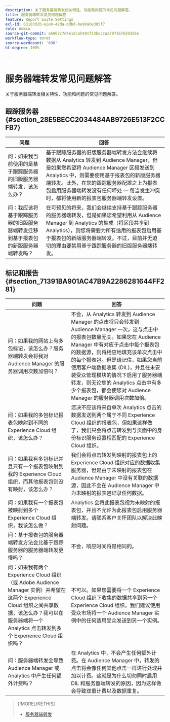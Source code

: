 ```yaml
---
description: 关于服务器端转发相关特性、功能和问题的常见问题解答。
title: 服务器端转发常见问题解答
feature: Report Suite Settings
exl-id: 63103d2b-e2e8-42da-bdbd-be90abe305f7
role: Admin
source-git-commit: a6967c7d4e1dca5491f13beccaa797167b503d6e
workflow-type: tm+mt
source-wordcount: '690'
ht-degree: 100%

---
```


# 服务器端转发常见问题解答

关于服务器端转发相关特性、功能和问题的常见问题解答。

## 跟踪服务器 {#section_28E5BECC2034484AB9726E513F2CCFB7}

| 问题 | 回答 |
|--- |--- |
| 问：如果我当前使用的是基于跟踪服务器的旧版服务器端转发，该怎么办？ | 基于跟踪服务器的旧版服务器端转发方法会继续将数据从 Analytics 转发到 Audience Manager，但是如果您希望将 Audience Manager 区段发送到 Analytics 中，则需要使用基于报表包的新版服务器端转发。此外，在您的跟踪服务器配置之上为报表包启用服务器端转发没有任何坏处 — 每当发生冲突时，都将使用新的报表包服务器端转发设置。 |
| 问：我应该将基于跟踪服务器的旧版服务器端转发迁移到基于报表包的新版服务器端转发吗？ | 在可预见的将来，我们会继续支持基于跟踪服务器的服务器端转发，但是如果您希望利用从 Audience Manager 到 Analytics 的集成（将区段共享到 Analytics），则您将需要为所有适用的报表包启用基于报表包的新版服务器端转发。不过，目前并无迫切的理由要禁用基于跟踪服务器的旧版服务器端转发。 |

## 标记和报告 {#section_71391BA901AC47B9A2286281644FF281}

| 问题 | 回答 |
|--- |--- |
| 问：如果我的网站上有多包标记，该怎么办？服务器端转发会将我对 Audience Manager 的服务器调用次数加倍吗？ | 不会，从 Analytics 转发到 Audience Manager 的点击将只会转发到 Audience Manager 一次，这与点击中的报表包数量无关。如果您在 Audience Manager 中有对应于点击中每个报表包的数据源，则将相应地填充该单次点击中的每个报表包。但是请记住，如果您当前使用客户端数据收集 (DIL)，并且在未安装受众管理模块的情况下启用了服务器端转发，则无论您的 Analytics 点击中有多少个报表包，都会使您对 Audience Manager 的服务器调用次数加倍。 |
| 问：如果我的多包标记报表包映射到不同的 Experience Cloud 组织，该怎么办？ | 您决不应该将来自单次 Analytics 点击的数据发送到两个属于不同 Experience Cloud 组织的报表包，但如果这样做了，我们只会将点击转发到与页面中的身份标识服务设置相匹配的 Experience Cloud 组织。 |
| 问：如果我有多包标记并且只有一个报表包映射到我的 Experience Cloud 组织，而其他报表包则没有映射，该怎么办？ | 我们会将点击转发到映射的报表包上的 Experience Cloud 组织对应的数据收集服务器，但是由于未映射的报表包在 Audience Manager 中没有关联的数据源，因此不会在 Audience Manager 中为未映射的报表包记录任何数据。 |
| 问：如果我有一个报表包被映射到多个 Experience Cloud 组织，我该怎么做？ | Analytics 会将此报表包视为未映射的报表包，并且不允许为此报表包启用服务器端转发。请联系客户关怀团队以解决此映射问题。 |
| 问：基于报表包的服务器端转发方法会比基于跟踪服务器的服务器端转发更慢吗？ | 不会，响应时间将是相同的。 |
| 问：如果我有两个 Experience Cloud 组织（或 Adobe Audience Manager 实例）并希望在这两个 Experience Cloud 组织之间共享数据，该怎么办？我可以在服务器端将一个 Analytics 点击转发到多个 Experience Cloud 组织吗？ | 不可以。如果您需要将一个 Experience Cloud 组织下收集的数据共享到另一个 Experience Cloud 组织，我们建议使用受众市场将一个 Audience Manager 实例中的任何适用受众发送到另一个实例。 |
| 问：服务器端转发会导致 Audience Manager 或 Analytics 中产生任何额外计费吗？ | 在 Analytics 中，不会产生任何额外计费。在 Audience Manager 中，转发的点击将会像任何其他点击一样进行处理并加以计费。这就是为什么切勿同时启用 DIL 和服务器端转发的原因，因为这样做会导致双重计费以及数据重复。 |

>[!MORELIKETHIS]
>
>* [服务器端转发](/help/admin/tools/manage-rs/edit-settings/general/c-server-side-forwarding/ssf.md)
